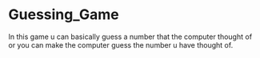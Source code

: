 # Guessing_Game
In this game u can basically guess a number that the computer thought of or you can make the computer guess the number u have thought of.
